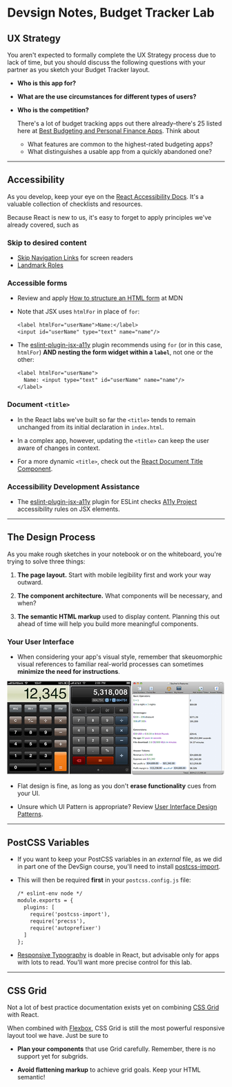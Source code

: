 # Devsign Notes, Budget Tracker Lab

## UX Strategy

You aren't expected to formally complete the UX Strategy process due to lack of time, but you should discuss the following questions with your partner as you sketch your Budget Tracker layout.

* **Who is this app for?** 
* **What are the use circumstances for different types of users?**
* **Who is the competition?**

   There's a lot of budget tracking apps out there already–there's 25 listed here at [Best Budgeting and Personal Finance Apps](https://www.tomsguide.com/us/pictures-story/548-best-budget-expense-apps.html#s2). Think about

   * What features are common to the highest-rated budgeting apps?
   * What distinguishes a usable app from a quickly abandoned one?

___

## Accessibility

As you develop, keep your eye on the [React Accessibility Docs](https://reactjs.org/docs/accessibility.html). It's a valuable collection of checklists and resources.

Because React is new to us, it's easy to forget to apply principles we've already covered, such as

### Skip to desired content

* [Skip Navigation Links](https://webaim.org/techniques/skipnav/) for screen readers
* [Landmark Roles](https://dequeuniversity.com/assets/html/jquery-summit/html5/slides/landmarks.html)

### Accessible forms

* Review and apply [How to structure an HTML form](https://developer.mozilla.org/en-US/docs/Learn/HTML/Forms/How_to_structure_an_HTML_form) at MDN
* Note that JSX uses `htmlFor` in place of `for`:

   ```
   <label htmlFor="userName">Name:</label>
   <input id="userName" type="text" name="name"/>
   ```

* The [eslint-plugin-jsx-a11y](https://github.com/evcohen/eslint-plugin-jsx-a11y) plugin recommends using `for` (or in this case, `htmlFor`) **AND nesting the form widget within a `label`**, not one or the other:

   ```
   <label htmlFor="userName">
     Name: <input type="text" id="userName" name="name"/>
   </label>
   ```

### Document `<title>`

* In the React labs we've built so far the `<title>` tends to remain unchanged from its initial declaration in `index.html`. 

* In a complex app, however, updating the `<title>` can keep the user aware of changes in context.

* For a more dynamic `<title>`, check out the [React Document Title Component](https://github.com/gaearon/react-document-title).

### Accessibility Development Assistance

* The [eslint-plugin-jsx-a11y](https://github.com/evcohen/eslint-plugin-jsx-a11y) plugin for ESLint checks [A11y Project](https://a11yproject.com/checklist.html) accessibility rules on JSX elements. 

___

## The Design Process

As you make rough sketches in your notebook or on the whiteboard, you're trying to solve three things:

1. **The page layout.** Start with mobile legibility first and work your way outward.

1. **The component architecture.** What components will be necessary, and when?

1. **The semantic HTML markup** used to display content. Planning this out ahead of time will help you build more meaningful components.

### Your User Interface

* When considering your app's visual style, remember that skeuomorphic visual references to familiar real-world processes can sometimes **minimize the need for instructions**.

![Three calculators ranging from highly skeuomorphic to very flat](calculator.png "Three calculators")

* Flat design is fine, as long as you don't **erase functionality** cues from your UI.

* Unsure which UI Pattern is appropriate? Review [User Interface Design Patterns](http://ui-patterns.com/patterns).

___

## PostCSS Variables

* If you want to keep your PostCSS variables in an *external* file, as we did in part one of the DevSign course, you'll need to install [postcss-import](https://github.com/postcss/postcss-import).

* This will then be required **first** in your `postcss.config.js` file:

   ```
   /* eslint-env node */
   module.exports = {
     plugins: [
       require('postcss-import'),
       require('precss'),
       require('autoprefixer')
     ]
   };
   ```

* [Responsive Typography](https://www.smashingmagazine.com/2016/05/fluid-typography/) is doable in React, but advisable only for apps with lots to read. You'll want more precise control for this lab.
___

## CSS Grid

Not a lot of best practice documentation exists yet on combining [CSS Grid](https://css-tricks.com/snippets/css/complete-guide-grid/) with React.

When combined with [Flexbox](https://css-tricks.com/snippets/css/a-guide-to-flexbox/), CSS Grid is still the most powerful responsive layout tool we have. Just be sure to

* **Plan your components** that use Grid carefully. Remember, there is no support yet for subgrids.

* **Avoid flattening markup** to achieve grid goals. Keep your HTML semantic!